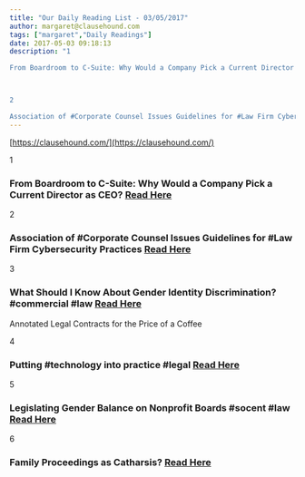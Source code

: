 ```yaml
---
title: "Our Daily Reading List - 03/05/2017"
author: margaret@clausehound.com
tags: ["margaret","Daily Readings"]
date: 2017-05-03 09:18:13
description: "1

From Boardroom to C-Suite: Why Would a Company Pick a Current Director as CEO?  Read Here



2

Association of #Corporate Counsel Issues Guidelines for #Law Firm Cybersecurity Practices  Read Here..."
---
```


[https://clausehound.com/](https://clausehound.com/)

1

### From Boardroom to C-Suite: Why Would a Company Pick a Current Director as CEO?  [Read Here](https://goo.gl/Qwh9mM)

2

### Association of #Corporate Counsel Issues Guidelines for #Law Firm Cybersecurity Practices  [Read Here](https://goo.gl/lce3La)

3

### What Should I Know About Gender Identity Discrimination? #commercial #law [Read Here](https://goo.gl/JaZwXA)

Annotated Legal Contracts
for the Price of a Coffee

4

### Putting #technology into practice #legal  [Read Here](https://goo.gl/3b6a2g)

5

### Legislating Gender Balance on Nonprofit Boards #socent #law [Read Here](https://goo.gl/nz0xWJ)

6

### Family Proceedings as Catharsis? [Read Here](http://familyllb.com/2017/04/27/family-proceedings-as-catharsis/)